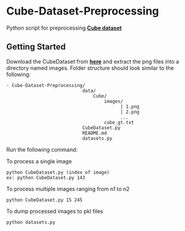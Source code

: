 # Cube-Dataset-Preprocessing

Python script for preprocessing [**Cube dataset**](http://ipg.fer.hr/ipg/resources/color_constancy#)

## Getting Started

Download the CubeDataset from [**here**](https://ferhr.sharepoint.com/:f:/s/imageprocessinggroup/Eq7zIi8T3o5Jj677YE_PIAgBTvxd0eQNTMLxCQ9ynLckog?e=a1688f96d4374a798560db3f5739d16b) and extract the png files into a directory named images.
Folder structure should look similar to the following:
```
- Cube-Dataset-Preprocessing/
                            data/
                                Cube/
                                    images/
                                          | 1.png
                                          | 2.png
                                          ...
                                    cube_gt.txt
                            CubeDataset.py
                            README.md
                            datasets.py
```

Run the following command:

  To process a single image
  ```
  python CubeDataset.py (index of image)
  ex: python CubeDataset.py 143
  ```
  To process multiple images ranging from n1 to n2
  ```
  python CubeDataset.py 15 245
  ```
  To dump processed images to pkl files
  ```
  python datasets.py
  ```
